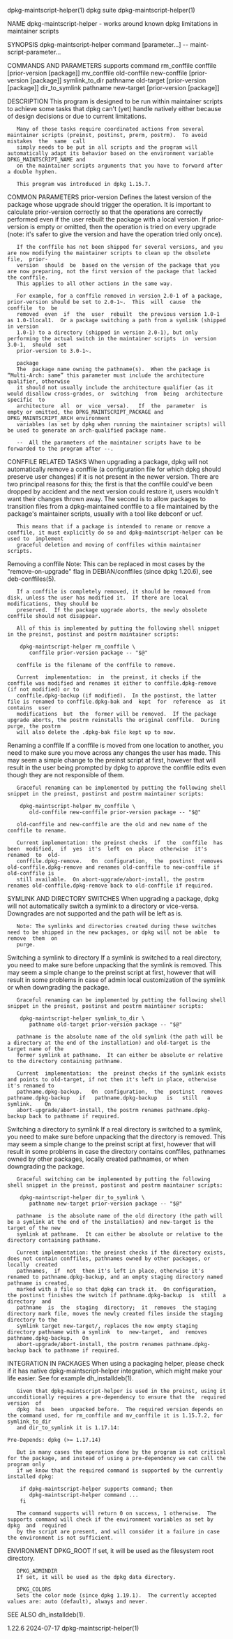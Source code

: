 dpkg-maintscript-helper(1)						  dpkg suite						    dpkg-maintscript-helper(1)

NAME
       dpkg-maintscript-helper - works around known dpkg limitations in maintainer scripts

SYNOPSIS
       dpkg-maintscript-helper command [parameter...] -- maint-script-parameter...

COMMANDS AND PARAMETERS
       supports command
       rm_conffile conffile [prior-version [package]]
       mv_conffile old-conffile new-conffile [prior-version [package]]
       symlink_to_dir pathname old-target [prior-version [package]]
       dir_to_symlink pathname new-target [prior-version [package]]

DESCRIPTION
       This  program  is  designed  to	be  run within maintainer scripts to achieve some tasks that dpkg can't (yet) handle natively either because of design
       decisions or due to current limitations.

       Many of those tasks require coordinated actions from several maintainer scripts (preinst, postinst, prerm, postrm).  To avoid mistakes  the  same  call
       simply needs to be put in all scripts and the program will automatically adapt its behavior based on the environment variable DPKG_MAINTSCRIPT_NAME and
       on the maintainer scripts arguments that you have to forward after a double hyphen.

       This program was introduced in dpkg 1.15.7.

COMMON PARAMETERS
       prior-version
	   Defines the latest version of the package whose upgrade should trigger the operation.  It is important to calculate prior-version correctly so that
	   the	operations  are correctly performed even if the user rebuilt the package with a local version.	If prior-version is empty or omitted, then the
	   operation is tried on every upgrade (note: it's safer to give the version and have the operation tried only once).

	   If the conffile has not been shipped for several versions, and you are now modifying the maintainer scripts to clean up the obsolete	 file,	prior-
	   version  should  be	based on the version of the package that you are now preparing, not the first version of the package that lacked the conffile.
	   This applies to all other actions in the same way.

	   For example, for a conffile removed in version 2.0-1 of a package, prior-version should be set to 2.0-1~.  This  will  cause	 the  conffile	to  be
	   removed  even  if  the  user	 rebuilt  the previous version 1.0-1 as 1.0-1local1.  Or a package switching a path from a symlink (shipped in version
	   1.0-1) to a directory (shipped in version 2.0-1), but only performing the actual switch in the maintainer scripts  in  version  3.0-1,  should  set
	   prior-version to 3.0-1~.

       package
	   The	package name owning the pathname(s).  When the package is “Multi-Arch: same” this parameter must include the architecture qualifier, otherwise
	   it should not usually include the architecture qualifier (as it would disallow cross-grades, or  switching  from  being  architecture  specific  to
	   architecture	 all  or  vice	versa).	  If  the  parameter  is  empty or omitted, the DPKG_MAINTSCRIPT_PACKAGE and DPKG_MAINTSCRIPT_ARCH environment
	   variables (as set by dpkg when running the maintainer scripts) will be used to generate an arch-qualified package name.

       --  All the parameters of the maintainer scripts have to be forwarded to the program after --.

CONFFILE RELATED TASKS
       When upgrading a package, dpkg will not automatically remove a conffile (a configuration file for which dpkg should preserve user changes) if it is not
       present in the newer version.  There are two principal reasons for this; the first is that the conffile could've been dropped by accident and the  next
       version	could  restore	it, users wouldn't want their changes thrown away.  The second is to allow packages to transition files from a dpkg-maintained
       conffile to a file maintained by the package's maintainer scripts, usually with a tool like debconf or ucf.

       This means that if a package is intended to rename or remove a conffile, it must explicitly do so and dpkg-maintscript-helper can be used to  implement
       graceful deletion and moving of conffiles within maintainer scripts.

   Removing a conffile
       Note: This can be replaced in most cases by the "remove-on-upgrade" flag in DEBIAN/conffiles (since dpkg 1.20.6), see deb-conffiles(5).

       If a conffile is completely removed, it should be removed from disk, unless the user has modified it.  If there are local modifications, they should be
       preserved.  If the package upgrade aborts, the newly obsolete conffile should not disappear.

       All of this is implemented by putting the following shell snippet in the preinst, postinst and postrm maintainer scripts:

	    dpkg-maintscript-helper rm_conffile \
	       conffile prior-version package -- "$@"

       conffile is the filename of the conffile to remove.

       Current	implementation:	 in  the preinst, it checks if the conffile was modified and renames it either to conffile.dpkg-remove (if not modified) or to
       conffile.dpkg-backup (if modified).  In the postinst, the latter file is renamed to conffile.dpkg-bak and  kept	for  reference	as  it	contains  user
       modifications  but  the	former will be removed.	 If the package upgrade aborts, the postrm reinstalls the original conffile.  During purge, the postrm
       will also delete the .dpkg-bak file kept up to now.

   Renaming a conffile
       If a conffile is moved from one location to another, you need to make sure you move across any changes the user has  made.   This  may  seem  a	simple
       change  to  the preinst script at first, however that will result in the user being prompted by dpkg to approve the conffile edits even though they are
       not responsible of them.

       Graceful renaming can be implemented by putting the following shell snippet in the preinst, postinst and postrm maintainer scripts:

	    dpkg-maintscript-helper mv_conffile \
	       old-conffile new-conffile prior-version package -- "$@"

       old-conffile and new-conffile are the old and new name of the conffile to rename.

       Current implementation: the preinst checks  if  the  conffile  has  been	 modified,  if	yes  it's  left	 on  place  otherwise  it's  renamed  to  old-
       conffile.dpkg-remove.   On  configuration,  the	postinst  removes old-conffile.dpkg-remove and renames old-conffile to new-conffile if old-conffile is
       still available.	 On abort-upgrade/abort-install, the postrm renames old-conffile.dpkg-remove back to old-conffile if required.

SYMLINK AND DIRECTORY SWITCHES
       When upgrading a package, dpkg will not automatically switch a symlink to a directory or vice-versa.  Downgrades are not supported and the path will be
       left as is.

       Note: The symlinks and directories created during these switches need to be shipped in the new packages, or dpkg will not be able  to  remove  them  on
       purge.

   Switching a symlink to directory
       If a symlink is switched to a real directory, you need to make sure before unpacking that the symlink is removed.  This may seem a simple change to the
       preinst script at first, however that will result in some problems in case of admin local customization of the symlink or when downgrading the package.

       Graceful renaming can be implemented by putting the following shell snippet in the preinst, postinst and postrm maintainer scripts:

	    dpkg-maintscript-helper symlink_to_dir \
	       pathname old-target prior-version package -- "$@"

       pathname is the absolute name of the old symlink (the path will be a directory at the end of the installation) and old-target is the target name of the
       former symlink at pathname.  It can either be absolute or relative to the directory containing pathname.

       Current	implementation:	 the  preinst checks if the symlink exists and points to old-target, if not then it's left in place, otherwise it's renamed to
       pathname.dpkg-backup.   On  configuration,  the	postinst  removes   pathname.dpkg-backup   if	pathname.dpkg-backup   is   still   a	symlink.    On
       abort-upgrade/abort-install, the postrm renames pathname.dpkg-backup back to pathname if required.

   Switching a directory to symlink
       If  a  real directory is switched to a symlink, you need to make sure before unpacking that the directory is removed.  This may seem a simple change to
       the preinst script at first, however that will result in some problems in case the directory contains conffiles, pathnames  owned  by  other  packages,
       locally created pathnames, or when downgrading the package.

       Graceful switching can be implemented by putting the following shell snippet in the preinst, postinst and postrm maintainer scripts:

	    dpkg-maintscript-helper dir_to_symlink \
	       pathname new-target prior-version package -- "$@"

       pathname	 is the absolute name of the old directory (the path will be a symlink at the end of the installation) and new-target is the target of the new
       symlink at pathname.  It can either be absolute or relative to the directory containing pathname.

       Current implementation: the preinst checks if the directory exists, does not contain conffiles, pathnames owned by other packages, or  locally  created
       pathnames,  if  not  then it's left in place, otherwise it's renamed to pathname.dpkg-backup, and an empty staging directory named pathname is created,
       marked with a file so that dpkg can track it.  On configuration, the postinst finishes the switch if pathname.dpkg-backup  is  still  a	directory  and
       pathname	 is  the  staging  directory;  it  removes  the staging directory mark file, moves the newly created files inside the staging directory to the
       symlink target new-target/, replaces the now empty staging directory pathname with a symlink  to	 new-target,  and  removes  pathname.dpkg-backup.   On
       abort-upgrade/abort-install, the postrm renames pathname.dpkg-backup back to pathname if required.

INTEGRATION IN PACKAGES
       When  using  a packaging helper, please check if it has native dpkg-maintscript-helper integration, which might make your life easier.  See for example
       dh_installdeb(1).

       Given that dpkg-maintscript-helper is used in the preinst, using it unconditionally requires a pre-dependency to ensure that the	 required  version  of
       dpkg  has  been	unpacked before.  The required version depends on the command used, for rm_conffile and mv_conffile it is 1.15.7.2, for symlink_to_dir
       and dir_to_symlink it is 1.17.14:

	Pre-Depends: dpkg (>= 1.17.14)

       But in many cases the operation done by the program is not critical for the package, and instead of using a pre-dependency we can call the program only
       if we know that the required command is supported by the currently installed dpkg:

	    if dpkg-maintscript-helper supports command; then
	       dpkg-maintscript-helper command ...
	    fi

       The command supports will return 0 on success, 1 otherwise.  The supports command will check if the environment variables as set by dpkg	 and  required
       by the script are present, and will consider it a failure in case the environment is not sufficient.

ENVIRONMENT
       DPKG_ROOT
	   If set, it will be used as the filesystem root directory.

       DPKG_ADMINDIR
	   If set, it will be used as the dpkg data directory.

       DPKG_COLORS
	   Sets the color mode (since dpkg 1.19.1).  The currently accepted values are: auto (default), always and never.

SEE ALSO
       dh_installdeb(1).

1.22.6									  2024-07-17						    dpkg-maintscript-helper(1)
